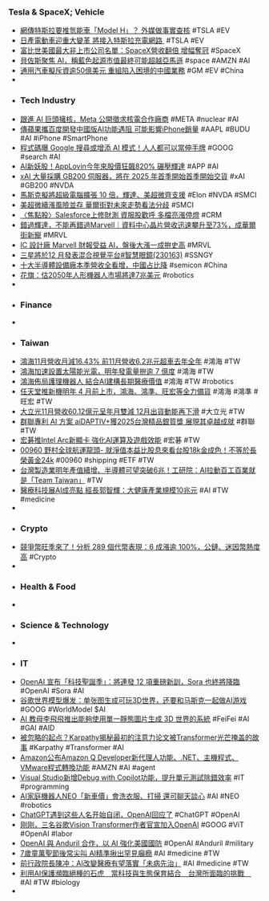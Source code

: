 ### Tesla & SpaceX; Vehicle
- [網傳特斯拉要推氫能車「Model H」？ 外媒做事實查核](https://news.pchome.com.tw/science/technice/20241205/index-73336652263393338005.html) #TSLA #EV
- [日產電動車迎重大變革 將接入特斯拉充電網路 ](https://news.cnyes.com/news/id/5798936) #TSLA #EV
- [富比世美國最大非上市公司名單：SpaceX營收翻倍 增幅奪冠](https://news.cnyes.com/news/id/5798276) #SpaceX
- [貝佐斯聚焦 AI，稱藍色起源市值最終可能超越亞馬遜](https://technews.tw/2024/12/05/jeff-bezos-a-past-trump-foe-is-optimistic-about-a-second-term/) #space #AMZN #AI
- [通用汽車擬斥資逾50億美元 重組陷入困境的中國業務](https://news.cnyes.com/news/id/5798170) #GM #EV #China
-
- ### Tech Industry
- [跟進 AI 巨頭擁核，Meta 公開徵求核電合作廠商](https://technews.tw/2024/12/04/meta-publicly-solicits-nuclear-power-partners/) #META #nuclear #AI
- [傳蘋果攜百度開發中國版AI功能遇阻 可能影響iPhone銷量](https://news.cnyes.com/news/id/5798328) #AAPL #BUDU #AI #iPhone #SmartPhone
- [程式碼曝 Google 搜尋或增添 AI 模式！人人都可以當伸手牌](https://3c.ltn.com.tw/news/60290) #GOOG #search #AI
- [AI新妖股！AppLovin今年來股價狂飆820% 碾壓輝達](https://tw.stock.yahoo.com/news/ai新妖股-applovin今年來股價狂飆820-碾壓輝達-100726727.html) #APP #AI
- [xAI 大量採購 GB200 伺服器，將在 2025 年首季開始首季開始交貨](https://technews.tw/2024/12/05/xai-purchases-gb200-servers-in-large-quantities-and-will-begin-delivery-in-the-first-quarter-of-2025/) #xAI #GB200 #NVDA
- [馬斯克擬將超級電腦擴張 10 倍，輝達、美超微齊支援](https://technews.tw/2024/12/05/xai-memphis-announces-expansion-of-supercomputer-with-addition-of-tech-companies-in-digital-delta/) #Elon #NVDA #SMCI
- [美超微續漲風險並存 華爾街對未來走勢看法分歧](https://news.cnyes.com/news/id/5798349) #SMCI
- [〈焦點股〉Salesforce上修財測 資服股歡呼 多檔亮漲停燈](https://news.cnyes.com/news/id/5798596) #CRM
- [錯過輝達，不能再錯過Marvell｜資料中心晶片營收迅速攀升至73%，成華爾街新寵](https://uanalyze.com.tw/articles/437658487) #MRVL
- [IC 設計廠 Marvell 財報受益 AI，盤後大漲一成拚史高](https://finance.technews.tw/2024/12/04/marvell-technology-inc-reports-third-quarter-of-fiscal-year-2025-financial-results/) #MRVL
- [三星將於12 月發表混合視覺平台#智慧眼鏡(230163)](https://www.cool3c.com/article/230163) #SSNGY
- [十大半導體設備廠本季營收全看增，中國占比降](https://technews.tw/2024/12/05/semiconductor-equipment-factory-revenue/) #semicon #China
- [花旗：估2050年人形機器人市場將達7兆美元](https://news.cnyes.com/news/id/5798980) #robotics
-
- ### Finance
-
- ### Taiwan
- [鴻海11月營收月減16.43% 前11月營收6.2兆元超車去年全年](https://news.cnyes.com/news/id/5799172) #鴻海 #TW
- [鴻海加速設置太陽能光電，明年發電量拚逾 7 億度](https://technews.tw/2024/12/05/foxconn-solar-power/) #鴻海 #TW
- [鴻海佈局護理機器人 結合AI建構長期醫療價值](https://ec.ltn.com.tw/article/breakingnews/4884895) #鴻海 #TW #robotics
- [任天堂推新機明年 4 月前上市，鴻海、鴻準、旺宏等全力備貨](https://ccc.technews.tw/2024/12/05/switch-2-supply-chain-fully-stocked/) #鴻海 #鴻準 #旺宏 #TW
- [大立光11月營收60.12億元呈年月雙減 12月出貨動能再下滑](https://news.cnyes.com/news/id/5799145) #大立光 #TW
- [群聯專利 AI 方案 aiDAPTIV+獲2025台灣精品銀質獎 展現其卓越成就](https://money.udn.com/money/story/5612/8406153) #群聯 #TW
- [宏碁推Intel Arc新顯卡 強化AI運算及遊戲效能](https://news.cnyes.com/news/id/5797693) #宏碁 #TW
- [00960 野村全球航運龍頭- 就淨值本益比股息來看台股18k金成色！不等於長榮黃金24k](https://www.cmoney.tw/forum/article/166990910) #00960 #shipping #ETF #TW
- [台灣製造業明年產值續增、半導體可望突破6兆！工研院：AI拉動百工百業就是「Team Taiwan」](https://tw.news.yahoo.com/台灣製造業明年產值續增-半導體可望突破6兆-工研院-ai拉動百工百業就是-team-070000927.html) #TW
- [醫療科技展AI成亮點 經長郭智輝：大健康產業規模10兆元](https://tw.news.yahoo.com/醫療科技展ai成亮點-經長郭智輝-大健康產業規模10兆元-063929906.html) #AI #TW #medicine
-
- ### Crypto
- [競爭幣旺季來了！分析 289 個代幣表現：6 成漲逾 100%，公鏈、迷因幣熱度高](https://blockcast.it/2024/12/04/altcoin-market-analysis-report-november-2024/) #Crypto
-
- ### Health & Food
-
- ### Science & Technology
-
- ### IT
- [OpenAI 宣布「科技聖誕季」：將連發 12 項重磅新訓，Sora 也終將降臨](https://www.inside.com.tw/article/36958-openai-announces-tech-christmas-with-12-major-updates-including-sora-release) #OpenAI #Sora #AI
- [谷歌世界模型爆发：单张图生成可玩3D世界，还要和马斯克一起做AI游戏](https://www.jiqizhixin.com/articles/2024-12-05-5) #GOOG #WorldModel $AI
- [AI 教母李飛飛推出能夠使用單一靜態圖片生成 3D 世界的系統](https://www.koc.com.tw/archives/577417) #FeiFei #AI #GAI #AID
- [被忽略的起点？Karpathy揭秘最初的注意力论文被Transformer光芒掩盖的故事](https://www.jiqizhixin.com/articles/2024-12-04-6) #Karpathy #Transformer #AI
- [Amazon公布Amazon Q Developer新代理人功能、.NET、主機程式、VMware程式轉換功能](https://www.ithome.com.tw/news/166353) #AMZN #AI #agent
- [Visual Studio新增Debug with Copilot功能，提升單元測試除錯效率](https://ithome.com.tw/news/166293) #IT #programming
- [AI家庭機器人NEO「新車價」會洗衣服、打掃 還可聊天談心](https://tw.news.yahoo.com/ai家庭機器人neo-新車價-會洗衣服-打掃-還可聊天談心-081352769.html) #AI #NEO #robotics
- [ChatGPT遇到这些人名开始自闭，OpenAI回应了](https://www.jiqizhixin.com/articles/2024-12-04-4) #ChatGPT #OpenAI
- [刚刚，三名谷歌Vision Transformer作者官宣加入OpenAI](https://www.jiqizhixin.com/articles/2024-12-05) #GOOG #ViT #OpenAI #labor
- [OpenAI 與 Anduril 合作，以 AI 強化美國國防](https://technews.tw/2024/12/05/anduril-openai/) #OpenAI #Anduril #military
- [7歲童萬聖節後常尖叫 AI精準揪出罕見癲癇](https://tw.news.yahoo.com/7歲童萬聖節後常尖叫-ai精準揪出罕見癲癇-073819272.html) #AI #medicine #TW
- [前行政院長陳冲：AI改變醫療有望落實「未病先治」](https://money.udn.com/money/story/7307/8405369) #AI #medicine #TW
- [利用AI保護瀕臨絕種的石虎　當科技與生態保育結合　台灣所面臨的挑戰　](https://www.cmmedia.com.tw/home/articles/50935) #AI #TW #biology
-